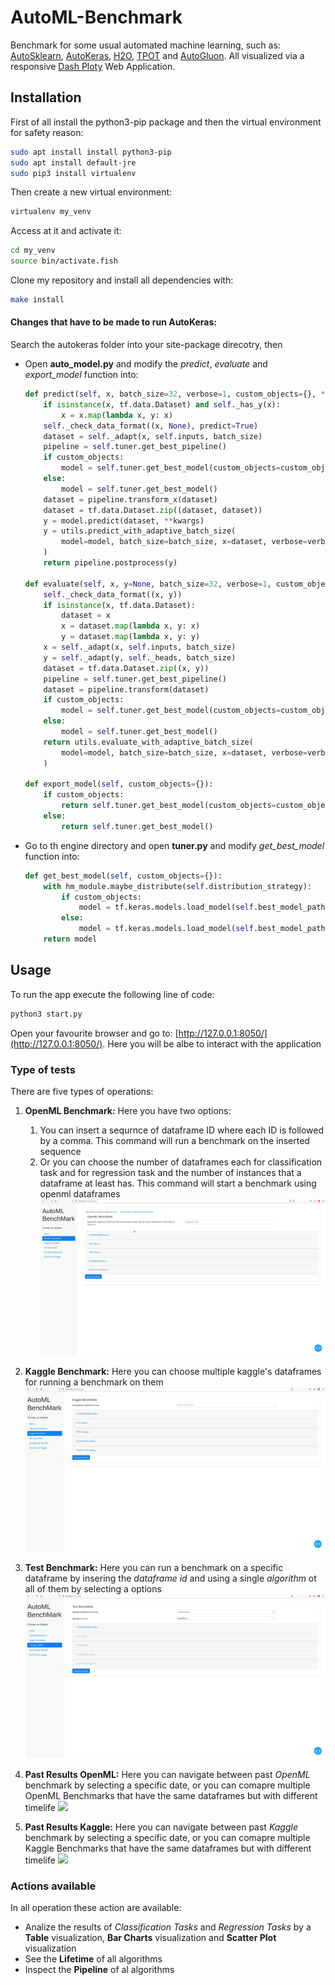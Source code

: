 # AutoML-Benchmark
Benchmark for some usual automated machine learning, such as: [AutoSklearn](https://automl.github.io/auto-sklearn/master/), [AutoKeras](https://autokeras.com/), [H2O](https://docs.h2o.ai/h2o/latest-stable/h2o-docs/automl.html), [TPOT](http://epistasislab.github.io/tpot/) and [AutoGluon](https://auto.gluon.ai/stable/index.html). All visualized via a responsive [Dash Ploty](https://dash.plotly.com/) Web Application.


## Installation
First of all install the python3-pip package and then the virtual environment for safety reason: 
```bash
sudo apt install install python3-pip
sudo apt install default-jre
sudo pip3 install virtualenv 
```

Then create a new virtual environment:
```bash
virtualenv my_venv
```

Access at it and activate it:
```bash
cd my_venv
source bin/activate.fish
```

Clone my repository and install all dependencies with:
```bash
make install
```

#### Changes that have to be made to run AutoKeras:
Search the autokeras folder into your site-package direcotry, then
* Open **auto_model.py** and modify the *predict*, *evaluate* and *export_model* function into:
    ```python
    def predict(self, x, batch_size=32, verbose=1, custom_objects={}, **kwargs):
        if isinstance(x, tf.data.Dataset) and self._has_y(x):
            x = x.map(lambda x, y: x)
        self._check_data_format((x, None), predict=True)
        dataset = self._adapt(x, self.inputs, batch_size)
        pipeline = self.tuner.get_best_pipeline()
        if custom_objects:
            model = self.tuner.get_best_model(custom_objects=custom_objects)
        else:
            model = self.tuner.get_best_model()
        dataset = pipeline.transform_x(dataset)
        dataset = tf.data.Dataset.zip((dataset, dataset))
        y = model.predict(dataset, **kwargs)
        y = utils.predict_with_adaptive_batch_size(
            model=model, batch_size=batch_size, x=dataset, verbose=verbose, **kwargs
        )
        return pipeline.postprocess(y)
            
    def evaluate(self, x, y=None, batch_size=32, verbose=1, custom_objects={},**kwargs):
        self._check_data_format((x, y))
        if isinstance(x, tf.data.Dataset):
            dataset = x
            x = dataset.map(lambda x, y: x)
            y = dataset.map(lambda x, y: y)
        x = self._adapt(x, self.inputs, batch_size)
        y = self._adapt(y, self._heads, batch_size)
        dataset = tf.data.Dataset.zip((x, y))
        pipeline = self.tuner.get_best_pipeline()
        dataset = pipeline.transform(dataset)
        if custom_objects:
            model = self.tuner.get_best_model(custom_objects=custom_objects)
        else:
            model = self.tuner.get_best_model()
        return utils.evaluate_with_adaptive_batch_size(
            model=model, batch_size=batch_size, x=dataset, verbose=verbose, **kwargs
        )
            
    def export_model(self, custom_objects={}):
        if custom_objects:
            return self.tuner.get_best_model(custom_objects=custom_objects)
        else:
            return self.tuner.get_best_model()
    ```

* Go to th engine directory and open **tuner.py** and modify *get_best_model* function into:
    ```python
    def get_best_model(self, custom_objects={}):
        with hm_module.maybe_distribute(self.distribution_strategy):
            if custom_objects:
                model = tf.keras.models.load_model(self.best_model_path, custom_objects=custom_objects)
            else:
                model = tf.keras.models.load_model(self.best_model_path)
        return model
    ```

## Usage
To run the app execute the following line of code:
```bash
python3 start.py
```
Open your favourite browser and go to: [http://127.0.0.1:8050/](http://127.0.0.1:8050/). Here you will be albe to interact with the application

### Type of tests
There are five types of operations:

1. **OpenML Benchmark:** Here you have two options:
    1. You can insert a sequrnce of dataframe ID where each ID is followed by a comma. This command will run a benchmark on the inserted sequence
    2. Or you can choose the number of dataframes each for classification task and for regression task and the number of instances that a dataframe at least has. This command will start a benchmark using openml dataframes
![](gifs/openml.gif)

2. **Kaggle Benchmark:** Here you can choose multiple kaggle's dataframes for running a benchmark on them
![](gifs/kaggle.gif)

3. **Test Benchmark:** Here you can run a benchmark on a specific dataframe by insering the *dataframe id* and using a single *algorithm* ot all of them by selecting a options
![](gifs/test.gif)

4. **Past Results OpenML:** Here you can navigate between past *OpenML* benchmark by selecting a specific date, or you can comapre multiple OpenML Benchmarks that have the same dataframes but with different timelife 
![](gifs/past_openml.gif)

5. **Past Results Kaggle:** Here you can navigate between past *Kaggle* benchmark by selecting a specific date, or you can comapre multiple Kaggle Benchmarks that have the same dataframes but with different timelife
![](gifs/past_kaggle.gif)

### Actions available 
In all operation these action are available:
* Analize the results of _Classification Tasks_ and _Regression Tasks_ by a **Table** visualization, **Bar Charts** visualization and **Scatter Plot** visualization
* See the **Lifetime** of all algorithms
* Inspect the **Pipeline** of al algorithms
